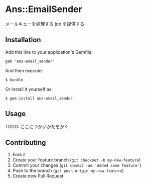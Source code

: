 # Ans::EmailSender

メールキューを処理する job を提供する

## Installation

Add this line to your application's Gemfile:

    gem 'ans-email_sender'

And then execute:

    $ bundle

Or install it yourself as:

    $ gem install ans-email_sender

## Usage

TODO: ここにつかいかたをかく

## Contributing

1. Fork it
2. Create your feature branch (`git checkout -b my-new-feature`)
3. Commit your changes (`git commit -am 'Added some feature'`)
4. Push to the branch (`git push origin my-new-feature`)
5. Create new Pull Request
